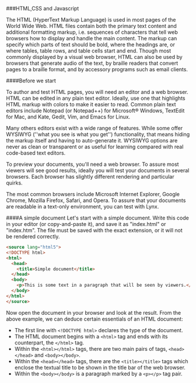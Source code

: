 ###HTML,CSS and Javascript

The HTML (HyperText Markup Language) is used in most pages of the World Wide Web. HTML files contain both the primary text content and additional formatting markup, i.e. sequences of characters that tell web browsers how to display and handle the main content. The markup can specify which parts of text should be bold, where the headings are, or where tables, table rows, and table cells start and end. Though most commonly displayed by a visual web browser, HTML can also be used by browsers that generate audio of the text, by braille readers that convert pages to a braille format, and by accessory programs such as email clients.

####Before we start

To author and test HTML pages, you will need an editor and a web browser. HTML can be edited in any plain text editor. Ideally, use one that highlights HTML markup with colors to make it easier to read. Common plain text editors include Notepad (or Notepad++) for Microsoft&reg; Windows, TextEdit for Mac, and Kate, Gedit, Vim, and Emacs for Linux.

Many others editors exist with a wide range of features. While some offer WYSIWYG (''what you see is what you get'') functionality, that means hiding the markup itself and having to auto-generate it. WYSIWYG options are never as clean or transparent or as useful for learning compared with real code-based text editors.

To preview your documents, you'll need a web browser. To assure most viewers will see good results, ideally you will test your documents in several browsers. Each browser has slightly different rendering and particular quirks.

The most common browsers include Microsoft Internet Explorer, Google Chrome, Mozilla Firefox, Safari, and Opera. To assure that your documents are readable in a text-only environment, you can test with Lynx.<!--Do not provide web link for Lynx only, so comment out:with a Windows version of Lynx is available at http://csant.info/lynx.htm.-->

####A simple document
Let's start with a simple document. Write this code in your editor (or copy-and-paste it), and save it as "index.html" or "index.htm".  The file must be saved with the exact extension, or it will not be rendered correctly.

<!--
 Please keep this example to the bare minimum needed to validate as HTML5.
 All element names should be in lowercase and all optional tags should be present.
 No attributes should be used.
 Additional features can be introduced in later sections.
-->
```html
<source lang="html5">
<!DOCTYPE html>
<html>
  <head>
    <title>Simple document</title>
  </head>
  <body>
    <p>This is some text in a paragraph that will be seen by viewers.</p>
  </body>
</html>
</source>
```

Now open the document in your browser and look at the result. From the above example, we can deduce certain essentials of an HTML document:
* The first line with <code>&lt;!DOCTYPE html&gt;</code> declares the type of the document.
* The HTML document begins with a <code>&lt;html&gt;</code> tag and ends with its counterpart, the <code>&lt;/html&gt;</code> tag.
* Within the <code>&lt;html&gt;&lt;/html&gt;</code> tags, there are two main pairs of tags, <code>&lt;head&gt;&lt;/head&gt;</code> and <code>&lt;body&gt;&lt;/body&gt;</code>.
* Within the <code>&lt;head&gt;&lt;/head&gt;</code> tags, there are the <code>&lt;title&gt;&lt;/title&gt;</code> tags which enclose the textual title to be shown in the title bar of the web browser.
* Within the <code>&lt;body&gt;&lt;/body&gt;</code> is a paragraph marked by a <code>&lt;p&gt;&lt;/p&gt;</code> tag pair.
